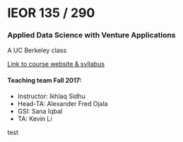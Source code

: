 # IEOR 135 / 290
### Applied Data Science with Venture Applications
A UC Berkeley class

[Link to course website & syllabus](https://data-x.blog)

#### Teaching team Fall 2017:
- Instructor: Ikhlaq Sidhu
- Head-TA: Alexander Fred Ojala
- GSI: Sana Iqbal
- TA: Kevin Li

test